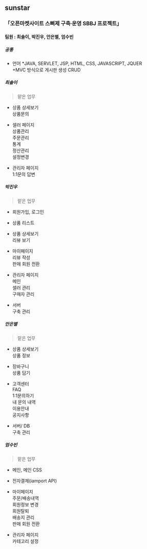 ## sunstar
### 「오픈마켓사이트 스삐제 구축∙운영 SBBJ 프로젝트」


#### 팀원 : 최솔이, 박진우, 안은별, 엄수빈

##### 공통 
* 언어
  *JAVA, SERVLET, JSP, HTML, CSS, JAVASCRIPT, JQUER    
  +MVC 방식으로 게시판 생성 CRUD
  
##### 최솔이
> 맡은 업무

- 상품 상세보기  
  상품문의  

- 셀러 페이지  
  상품관리  
  주문관리  
  통계  
  정산관리  
  설정변경  

- 관리자 페이지  
  1:1문의 답변

##### 박진우
> 맡은 업무

- 회원가입, 로그인

- 상품 리스트

- 상품 상세보기   
  리뷰 보기
  
- 마이페이지  
  리뷰 작성  
  판매 회원 전환  
  
- 관리자 페이지   
  메인  
  셀러 관리  
  구매자 관리  

- 서버  
  구축 관리


##### 안은별
> 맡은 업무  

- 상품 상세보기  
  상품 정보

- 장바구니  
  상품 담기
  
- 고객센터   
  FAQ  
  1:1문의하기  
  내 문의 내역  
  이용안내  
  공지사항  
   
- 서버/ DB  
  구축 관리  



##### 엄수빈
> 맡은 업무

- 메인, 메인 CSS

- 전자결제(iamport API) 

- 마이페이지  
  주문/배송내역  
  회원정보 변경  
  회원탈퇴  
  배송지 관리  
  판매 회원 전환  

- 관리자 페이지  
  카테고리 설정

